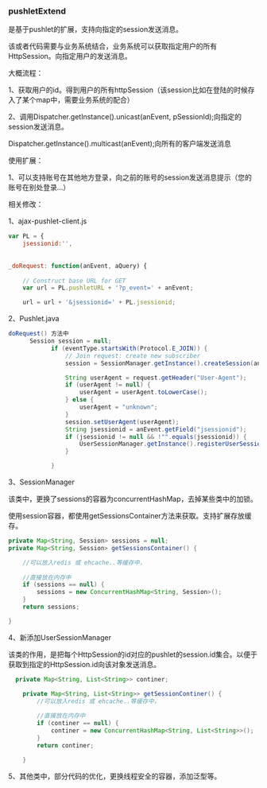 ### pushletExtend

  是基于pushlet的扩展，支持向指定的session发送消息。



该或者代码需要与业务系统结合，业务系统可以获取指定用户的所有HttpSession。向指定用户的发送消息。

大概流程：

1、获取用户的id。得到用户的所有httpSession（该session比如在登陆的时候存入了某个map中，需要业务系统的配合）

2、调用Dispatcher.getInstance().unicast(anEvent, pSessionId);向指定的session发送消息。

​    Dispatcher.getInstance().multicast(anEvent);向所有的客户端发送消息

使用扩展：

1、可以支持账号在其他地方登录，向之前的账号的session发送消息提示（您的账号在别处登录...）



相关修改：

1、ajax-pushlet-client.js

```javascript
var PL = {
	jsessionid:'',
	
	
_doRequest: function(anEvent, aQuery) {
    
    // Construct base URL for GET
	var url = PL.pushletURL + '?p_event=' + anEvent;

	url = url + '&jsessionid=' + PL.jsessionid; 
```



2、Pushlet.java

```java
doRequest() 方法中
      Session session = null;
			if (eventType.startsWith(Protocol.E_JOIN)) {
				// Join request: create new subscriber
				session = SessionManager.getInstance().createSession(anEvent);

				String userAgent = request.getHeader("User-Agent");
				if (userAgent != null) {
					userAgent = userAgent.toLowerCase();
				} else {
					userAgent = "unknown";
				}
				session.setUserAgent(userAgent);
				String jsessionid = anEvent.getField("jsessionid");
				if (jsessionid != null && !"".equals(jsessionid)) {
				    UserSessionManager.getInstance().registerUserSession(jsessionid, session.getId());
				}

			} 
```

3、SessionManager

该类中，更换了sessions的容器为concurrentHashMap，去掉某些类中的加锁。

使用session容器，都使用getSessionsContainer方法来获取。支持扩展存放缓存。


```java
private Map<String, Session> sessions = null;
private Map<String, Session> getSessionsContainer() {

	//可以放入redis 或 ehcache..等缓存中，
	
	//直接放在内存中
	if (sessions == null) {
		sessions = new ConcurrentHashMap<String, Session>();
	}
	return sessions;

}
```
4、新添加UserSessionManager

该类的作用，是把每个HttpSession的id对应的pushlet的session.id集合。以便于获取到指定的HttpSession.id向该对象发送消息。

```java
  private Map<String, List<String>> continer;

	private Map<String, List<String>> getSessionContiner() {
		//可以放入redis 或 ehcache..等缓存中，
		
		//直接放在内存中
		if (continer == null) {
			continer = new ConcurrentHashMap<String, List<String>>();
		}
		return continer;

	}
```

5、其他类中，部分代码的优化，更换线程安全的容器，添加泛型等。
